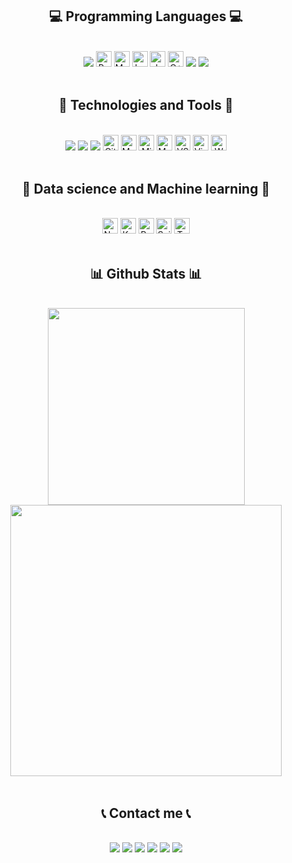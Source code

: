 
<h2 align="center">💻 Programming Languages 💻</h2>
<br>
<div align="center">
    <img src="https://img.shields.io/badge/HTML5-E34F26?style=for-the-badge&logo=html5&logoColor=white"/>
    <img src="https://img.shields.io/badge/python-3670A0?style=for-the-badge&logo=python&logoColor=ffdd54" alt="Python" height="25" />
    <img src="https://img.shields.io/badge/markdown-%23000000.svg?style=for-the-badge&logo=markdown&logoColor=white" alt="Markdown" height="25" />
    <img src="https://img.shields.io/badge/latex-%23008080.svg?style=for-the-badge&logo=latex&logoColor=whit" alt="LaTeX" height="25" />
    <img src="https://img.shields.io/badge/java-%23ED8B00.svg?style=for-the-badge&logo=java&logoColor=white" alt="Java" height="25" />
    <img src="https://img.shields.io/badge/c++-%2300599C.svg?style=for-the-badge&logo=c%2B%2B&logoColor=white" alt="C++" height="25" />
    <img src="https://img.shields.io/badge/CSS3-1572B6?style=for-the-badge&logo=css3&logoColor=white"/>
    <img src="https://img.shields.io/badge/Rust-000000?style=for-the-badge&logo=rust&logoColor=white"/>
</div>
<br>
<h2 align="center">🧰 Technologies and Tools 🧰</h2>
<br>
<div align="center">
    <img src="https://img.shields.io/badge/Eclipse-2C2255?style=for-the-badge&logo=eclipse&logoColor=white"/>
    <img src="https://img.shields.io/badge/Android_Studio-3DDC84?style=for-the-badge&logo=android-studio&logoColor=white"/>
    <img src="https://img.shields.io/badge/Arduino_IDE-00979D?style=for-the-badge&logo=arduino&logoColor=white"/>
    <img src="https://img.shields.io/badge/github-%23121011.svg?style=for-the-badge&logo=github&logoColor=white" alt="Github" height="25" />
    <img src="https://img.shields.io/badge/MariaDB-003545?style=for-the-badge&logo=mariadb&logoColor=white" alt="MariaDB" height="25" />
    <img src="https://img.shields.io/badge/Microsoft%20SQL%20Sever-CC2927?style=for-the-badge&logo=microsoft%20sql%20server&logoColor=white" alt="Micrsoft SQL" height="25" />
    <img src="https://img.shields.io/badge/mysql-%2300f.svg?style=for-the-badge&logo=mysql&logoColor=white" alt="MySQL" height="25" />
    <img src="https://img.shields.io/badge/Visual%20Studio%20Code-0078d7.svg?style=for-the-badge&logo=visual-studio-code&logoColor=white" alt="VSCode" height="25" />
    <img src="https://img.shields.io/badge/Visual%20Studio-5C2D91.svg?style=for-the-badge&logo=visual-studio&logoColor=white" alt="Visual studio" height="25" />
    <img src="https://img.shields.io/badge/WordPress-%23117AC9.svg?style=for-the-badge&logo=WordPress&logoColor=white" alt="Wordpress" height="25" />
</div>
<br>

<h2 align="center">📝 Data science and Machine learning 📝</h2>
<br>
<div align="center">
    <img src="https://img.shields.io/badge/numpy-%23013243.svg?style=for-the-badge&logo=numpy&logoColor=white" alt="Numpy" height="25"/>
    <img src="https://img.shields.io/badge/Keras-%23D00000.svg?style=for-the-badge&logo=Keras&logoColor=white" alt="Keras" height="25" />
    <img src="https://img.shields.io/badge/pandas-%23150458.svg?style=for-the-badge&logo=pandas&logoColor=white" alt="Pandas" height="25" />
    <img src="https://img.shields.io/badge/scikit--learn-%23F7931E.svg?style=for-the-badge&logo=scikit-learn&logoColor=white" alt="Scikit learn" height="25" />
    <img src="https://img.shields.io/badge/TensorFlow-%23FF6F00.svg?style=for-the-badge&logo=TensorFlow&logoColor=white" alt="Tensorflow" height="25" />
</div>
<br>

<h2 align="center">📊 Github Stats 📊</h2>
<br>
<div align="center">
    <img width="315" src="https://github-readme-stats.vercel.app/api/top-langs/?username=phuc16102001&layout=compact&theme=algolia"/>
    <img width="434" src="https://github-readme-stats.vercel.app/api?username=phuc16102001&show_icons=true&theme=algolia" />
</div>
<br>

<h2 align="center">📞 Contact me 📞</h2>
<br>
<div align="center">
    <a href="https://www.facebook.com/phuc16102001" target="top"><img src="https://img.shields.io/badge/Facebook-%231877F2.svg?style=for-the-badge&logo=Facebook&logoColor=white"></a>
    <a href="https://www.linkedin.com/in/phuc16102001/" target="top"><img src="https://img.shields.io/badge/linkedin-%230077B5.svg?style=for-the-badge&logo=linkedin&logoColor=white"></a>
    <a href="https://www.youtube.com/channel/UCIGu9wxM0rMvulvOyoh1jBw" target="top"><img src="https://img.shields.io/badge/youtube-%23FF0000.svg?style=for-the-badge&logo=YouTube&logoColor=white"></a>
    <a href="mailto:phuc16102001@gmail.com" target="blank"><img src="https://img.shields.io/badge/Gmail-D14836?style=for-the-badge&logo=gmail&logoColor=white"></a>
    <a href="https://www.kaggle.com/phuc16102001" target="top"><img src="https://img.shields.io/badge/kaggle-%2320BEFF.svg?&style=for-the-badge&logo=kaggle&logoColor=white"></a>
    <a href="https://codeforces.com/profile/phuc16102001" target="top"><img src="https://img.shields.io/badge/Codeforces-445f9d?style=for-the-badge&logo=Codeforces&logoColor=white"></a>
</div>
